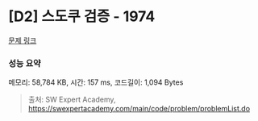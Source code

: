 # [D2] 스도쿠 검증 - 1974 

[문제 링크](https://swexpertacademy.com/main/code/problem/problemDetail.do?contestProbId=AV5Psz16AYEDFAUq) 

### 성능 요약

메모리: 58,784 KB, 시간: 157 ms, 코드길이: 1,094 Bytes



> 출처: SW Expert Academy, https://swexpertacademy.com/main/code/problem/problemList.do